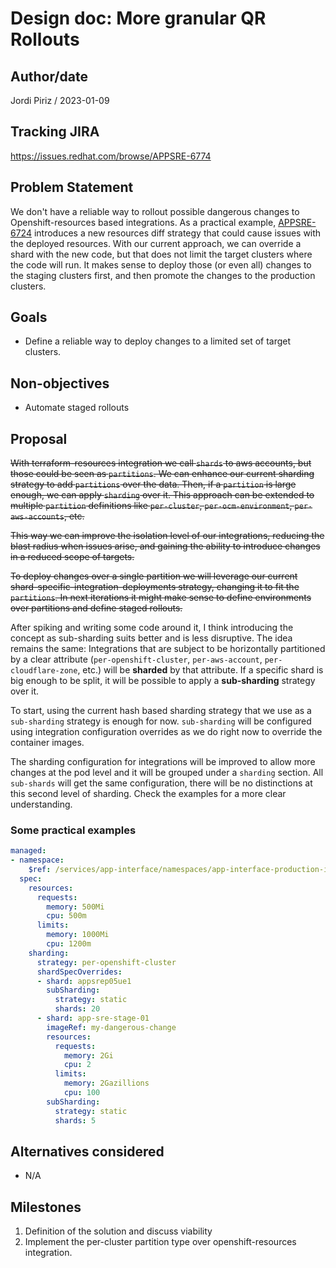 # Design doc: More granular QR Rollouts

## Author/date

Jordi Piriz / 2023-01-09

## Tracking JIRA

https://issues.redhat.com/browse/APPSRE-6774

## Problem Statement

We don't have a reliable way to rollout possible dangerous changes to Openshift-resources based integrations.
As a practical example, [APPSRE-6724](https://issues.redhat.com/browse/APPSRE-6724) introduces a new resources diff strategy that could cause issues with the deployed resources. With our current approach, we can override a shard with the new code, but that does not limit the target clusters where the code will run. It makes sense to deploy those (or even all) changes to the staging clusters first, and then promote the changes to the production clusters.

## Goals

- Define a reliable way to deploy changes to a limited set of target clusters.

## Non-objectives

- Automate staged rollouts

## Proposal

~~With terraform-resources integration we call `shards` to aws accounts, but those could be seen as `partitions`. We can enhance our current sharding strategy to add `partitions` over the data. Then, if a `partition` is large enough, we can apply `sharding` over it. This approach can be extended to multiple `partition` definitions like `per-cluster`, `per-ocm-environment`, `per-aws-accounts`, etc.~~

~~This way we can improve the isolation level of our integrations, reducing the blast radius when issues arise, and gaining the ability to introduce changes in a reduced scope of targets.~~

~~To deploy changes over a single partition we will leverage our current shard-specific-integration-deployments strategy, changing it to fit the `partitions`. In next iterations it might make sense to define environments over partitions and define staged rollouts.~~

After spiking and writing some code around it, I think introducing the concept as sub-sharding suits better and is less disruptive. The idea remains the same: Integrations that are subject to be horizontally partitioned by a clear attribute (`per-openshift-cluster`, `per-aws-account`, `per-cloudflare-zone`, etc.) will be **sharded** by that attribute. If a specific shard is big enough to be split,
it will be possible to apply a **sub-sharding** strategy over it.

To start, using the current hash based sharding strategy that we use as a `sub-sharding` strategy is enough for now. `sub-sharding` will be configured using integration configuration overrides as we do right now to override the container images.

The sharding configuration for integrations will be improved to allow more changes at the pod level and it will be grouped under a `sharding` section. All `sub-shards` will get the same configuration, there will be no distinctions at this second level of sharding. Check the examples for a more clear understanding.

### Some practical examples

```yaml
managed:
- namespace:
    $ref: /services/app-interface/namespaces/app-interface-production-int.yml
  spec:
    resources:
      requests:
        memory: 500Mi
        cpu: 500m
      limits:
        memory: 1000Mi
        cpu: 1200m
    sharding:
      strategy: per-openshift-cluster
      shardSpecOverrides:
      - shard: appsrep05ue1
        subSharding:
          strategy: static
          shards: 20
      - shard: app-sre-stage-01
        imageRef: my-dangerous-change
        resources:
          requests:
            memory: 2Gi
            cpu: 2
          limits:
            memory: 2Gazillions
            cpu: 100
        subSharding:
          strategy: static
          shards: 5
```


## Alternatives considered

- N/A

## Milestones

 1. Definition of the solution and discuss viability
 2. Implement the per-cluster partition type over openshift-resources integration.
